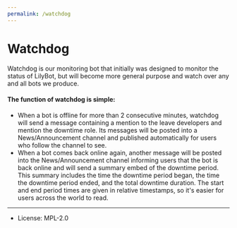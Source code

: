```yaml
---
permalink: /watchdog
---
```


# Watchdog

Watchdog is our monitoring bot that initially was designed to monitor the status of LilyBot, but will become more general
purpose and watch over any and all bots we produce.

#### The function of watchdog is simple:
 - When a bot is offline for more than 2 consecutive minutes, watchdog will send a message containing a mention to the
    leave developers and mention the downtime role. Its messages will be posted into a News/Announcement channel and
    published automatically for users who follow the channel to see.
 - When a bot comes back online again, another message will be posted into the News/Announcement channel informing users
    that the bot is back online and will send a summary embed of the downtime period. This summary includes the time the
    downtime period began, the time the downtime period ended, and the total downtime duration. The start and end period
    times are given in relative timestamps, so it's easier for users across the world to read.
---
-  License: MPL-2.0

